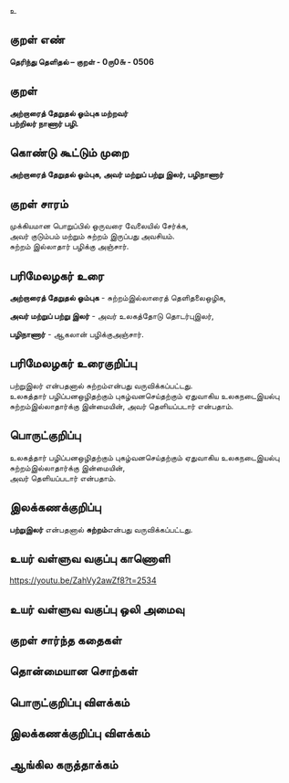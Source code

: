 உ

## குறள் எண் 

**தெரிந்து தெளிதல்  – குறள் - 0ரு0௬ - 0506**  

## குறள் 

**அற்றாரைத் தேறுதல் ஓம்புக மற்றவர்  
பற்றிலர் நாணார் பழி.**

## கொண்டு கூட்டும் முறை

**அற்றாரைத் தேறுதல் ஓம்புக, அவர் மற்றுப் பற்று இலர், பழிநாணார்**

## குறள் சாரம் 

முக்கியமான பொறுப்பில் ஒருவரை வேலையில் சேர்க்க,  
அவர் குடும்பம் மற்றும் சுற்றம் இருப்பது அவசியம்.  
சுற்றம் இல்லாதார் பழிக்கு அஞ்சார்.  

## பரிமேலழகர் உரை

**அற்றாரைத் தேறுதல் ஓம்புக** - சுற்றம்இல்லாரைத் தெளிதலைஒழிக,  

**அவர் மற்றுப் பற்று இலர்** - அவர் உலகத்தோடு தொடர்புஇலர்,  

**பழிநாணார்** - ஆகலான் பழிக்குஅஞ்சார்.   
 

## பரிமேலழகர் உரைகுறிப்பு   

பற்றுஇலர் என்பதனால் சுற்றம்என்பது வருவிக்கப்பட்டது.  
உலகத்தார் பழிப்பனஒழிதற்கும் புகழ்வனசெய்தற்கும் ஏதுவாகிய உலகநடைஇயல்பு சுற்றம்இல்லாதார்க்கு இன்மையின், அவர் தெளியப்படார் என்பதாம்.   

## பொருட்குறிப்பு 

உலகத்தார் பழிப்பனஒழிதற்கும் புகழ்வனசெய்தற்கும் ஏதுவாகிய உலகநடைஇயல்பு சுற்றம்இல்லாதார்க்கு இன்மையின்,  
அவர் தெளியப்படார் என்பதாம்.   

## இலக்கணக்குறிப்பு  

**பற்றுஇலர்** என்பதனால் **சுற்றம்**என்பது வருவிக்கப்பட்டது.    

## உயர் வள்ளுவ வகுப்பு காணொளி

https://youtu.be/ZahVy2awZf8?t=2534

## உயர் வள்ளுவ வகுப்பு ஒலி அமைவு 

 
## குறள் சார்ந்த கதைகள் 


## தொன்மையான சொற்கள்


## பொருட்குறிப்பு விளக்கம்


## இலக்கணக்குறிப்பு விளக்கம்


## ஆங்கில கருத்தாக்கம் 


